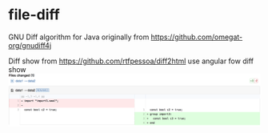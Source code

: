 # file-diff
GNU Diff algorithm for Java originally from https://github.com/omegat-org/gnudiff4j

Diff show from https://github.com/rtfpessoa/diff2html
use angular fow diff show
![image](https://github.com/caowenbo/file-diff/blob/master/diffshow.png)
